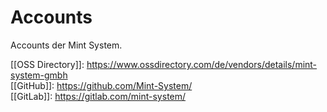 # Accounts

Accounts der Mint System.

[[OSS Directory]]: <https://www.ossdirectory.com/de/vendors/details/mint-system-gmbh>\
[[GitHub]]: <https://github.com/Mint-System/>\
[[GitLab]]: https://gitlab.com/mint-system/